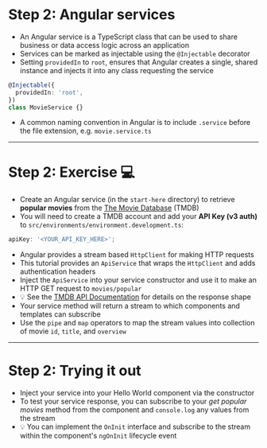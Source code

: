 # Step 2: Angular services

<div class="dense">

- An Angular service is a TypeScript class that can be used to share business or data access logic across an application
- Services can be marked as injectable using the `@Injectable` decorator
- Setting `providedIn` to `root`, ensures that Angular creates a single, shared instance and injects it into any class requesting the service

```typescript
@Injectable({
  providedIn: 'root',
})
class MovieService {}
```

- A common naming convention in Angular is to include `.service` before the file extension, e.g. `movie.service.ts`

</div>

---

<div class="dense">

# Step 2: Exercise 💻

- Create an Angular service (in the `start-here` directory) to retrieve **popular movies** from the [The Movie Database](https://www.themoviedb.org/) (TMDB)
- You will need to create a TMDB account and add your **API Key (v3 auth)** to `src/environments/environment.development.ts`:

```typescript
apiKey: '<YOUR_API_KEY_HERE>';
```

- Angular provides a stream based `HttpClient` for making HTTP requests
- This tutorial provides an `ApiService` that wraps the `HttpClient` and adds authentication headers
- Inject the `ApiService` into your service constructor and use it to make an HTTP GET request to `movies/popular`
- 💡 See the [TMDB API Documentation](https://developers.themoviedb.org/3/movies/get-popular-movies) for details on the response shape
- Your service method will return a stream to which components and templates can subscribe
- Use the `pipe` and `map` operators to map the stream values into collection of movie `id`, `title`, and `overview`

</div>

---

<div class="dense">

# Step 2: Trying it out

- Inject your service into your Hello World component via the constructor
- To test your service response, you can subscribe to your _get popular movies_ method from the component and `console.log` any values from the stream
- 💡 You can implement the `OnInit` interface and subscribe to the stream within the component's `ngOnInit` lifecycle event

</div>
